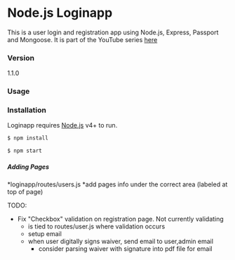 # Node.js Loginapp

This is a user login and registration app using Node.js, Express, Passport and Mongoose. It is part of the YouTube series [here](https://www.youtube.com/watch?v=Z1ktxiqyiLA)

### Version
1.1.0

### Usage


### Installation

Loginapp requires [Node.js](https://nodejs.org/) v4+ to run.

```sh
$ npm install
```

```sh
$ npm start
```


##### Adding Pages #####

*loginapp/routes/users.js
*add pages info under the correct area (labeled at top of page)


TODO: 
- Fix "Checkbox" validation on registration page. Not currently validating
	* is tied to routes/user.js where validation occurs
	* setup email
	* when user digitally signs waiver, send email to user,admin email
		* consider parsing waiver with signature into pdf file for email

